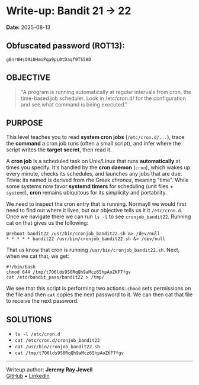 # Write-up: Bandit 21 → 22
**Date:** 2025-08-13

## Obfuscated password (ROT13): 
`gEnr0HsO9i0HmoPqa9pL0tDaqf9TS58D`

## OBJECTIVE
>"A program is running automatically at regular intervals from cron, the time-based job scheduler. Look in /etc/cron.d/ for the configuration and see what command is being executed."

## PURPOSE
This level teaches you to read **system cron jobs** (`/etc/cron.d/...`), trace the **command** a cron job runs (often a small script), and infer where the script writes the **target secret**, then read it.

A **cron job** is a scheduled task on Unix/Linux that runs **automatically** at times you specify. It's handled by the **cron daemon** (`cron`), which wakes up every minute, checks its schedules, and launches any jobs that are due. Trivia: its named is derived from rhe Greek *chronos*, meaning "time". While some systems now favor **systemd timers** for scheduling (unit files + `systemd`), **cron** remains ubiquitous for its simplicity and portability.

We need to inspect the cron entry that is running. Normayll we would first need to find out where it lives, but our objective tells us it it `/etc/cron.d`. Once we navigate there we can run `ls -l` to see `cronjob_bandit22`. Running cat on that gives us the following:

```
@reboot bandit22 /usr/bin/cronjob_bandit22.sh &> /dev/null
* * * * * bandit22 /usr/bin/cronjob_bandit22.sh &> /dev/null
```

That us know that cron is running `/usr/bin/cronjob_bandit22.sh`. Next, when we cat that, we get:

```
#!/bin/bash
chmod 644 /tmp/t7O6lds9S0RqQh9aMcz6ShpAoZKF7fgv
cat /etc/bandit_pass/bandit22 > /tmp/	
```

We see that this script is performing two actions: `chmod` sets permissions on the file and then `cat` copies the next password to it. We can then cat that file to receive the next password.


## SOLUTIONS

- `ls -l /etc/cron.d`
- `cat /etc/cron.d/cronjob_bandit22`
- `cat /usr/bin/cronjob_bandit22.sh`
- `cat /tmp/t7O6lds9S0RqQh9aMcz6ShpAoZKF7fgv`


---

Writeup author: **Jeremy Ray Jewell**  
[GitHub](https://github.com/jeremyrayjewell) • [LinkedIn](https://www.linkedin.com/in/jeremyrayjewell)
	

	
